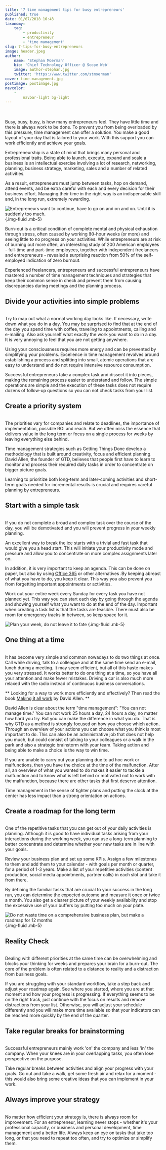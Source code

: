 ```yaml
---
title: '7 time management tips for busy entrepreneurs'
published: true
date: 01/07/2018 16:43
taxonomy:
    tag:
        - productivity
        - entrepreneur
        - 'time management'
slug: 7-tips-for-busy-entrepreneurs
image: header.jpeg
author:
    name: 'Stephan Moerman'
    bio: 'Chief Technology Officer @ Scope Web'
    image: author-stephan.jpg
    twitter: 'https://www.twitter.com/stmoerman'
cover: time-management.jpg
postimage: postimage.jpg
navcolor:
    -
        navbar-light bg-light
---
```


<br>
<br>
Busy, busy, busy, is how many entrepreneurs feel. They have little time and there is always work to be done. To prevent you from being overloaded by this pressure, time management can offer a solution. You make a good layout of your day that is tailored to your work. With this support you can work efficiently and achieve your goals.

Entrepreneurship is a state of mind that brings many personal and professional traits. Being able to launch, execute, expand and scale a business is an intellectual exercise involving a lot of research, networking, planning, business strategy, marketing, sales and a number of related activities.

As a result, entrepreneurs must jump between tasks, hop on demand, attend events, and be extra careful with each and every decision for their business effort. Managing their time in the right way is an indispensable skill and, in the long run, extremely rewarding.

![Entrepreneurs want to continue, have to go on and on and on. Until it is suddenly too much.](burnout.png) {.img-fluid .mb-5}

Burn-out is a critical condition of complete mental and physical exhaustion through stress, often caused by working 80-hour weeks (or more) and seeing little to no progress on your activities. While entrepreneurs are at risk of burning out more often, an interesting study of 200 American employees - full-time and part-time employees, together with independent freelancers and entrepreneurs - revealed a surprising reaction from 50% of the self-employed indication of zero burnout.

Experienced freelancers, entrepreneurs and successful entrepreneurs have mastered a number of time management techniques and strategies that keep their common sense in check and prevent them from causing discrepancies during meetings and the planning process.

## Divide your activities into simple problems
<br>
Try to map out what a normal working day looks like. If necessary, write down what you do in a day. You may be surprised to find that at the end of the day you spend time with coffee, traveling to appointments, calling and e-mailing. Also ask yourself what exactly the work you want to do in a day. It is very annoying to feel that you are not getting anywhere.

Using your consciousness requires more energy and can be prevented by simplifying your problems. Excellence in time management revolves around establishing a process and splitting into small, atomic operations that are easy to understand and do not require intensive resource consumption.

Successful entrepreneurs take a complex task and dissect it into pieces, making the remaining process easier to understand and follow. The simple operations are simple and the execution of these tasks does not require dozens of follow-up questions so you can not check tasks from your list.

## Create a priority system
<br>
The priorities vary for companies and relate to deadlines, the importance of implementation, possible ROI and reach. But we often miss the essence that delivers value in the long term or focus on a single process for weeks by leaving everything else behind.

Time management strategies such as Getting Things Done develop a methodology that is built around creativity, focus and efficient planning. David Allen, the founder of GTD, believes that people first have to learn to monitor and process their required daily tasks in order to concentrate on bigger picture goals.

Learning to prioritize both long-term and later-coming activities and short-term goals needed for incremental results is crucial and requires careful planning by entrepreneurs.

## Start with a simple task
<br>
If you do not complete a broad and complex task over the course of the day, you will be demotivated and you will prevent progress in your weekly planning.

An excellent way to break the ice starts with a trivial and fast task that would give you a head start. This will initiate your productivity mode and pressure and allow you to concentrate on more complex assignments later on.

In addition, it is very important to keep an agenda. This can be done on paper, but also by using [Office 365](https://products.office.com/en-us/compare-all-microsoft-office-products?tab=1) or other alternatives .By keeping abreast of what you have to do, you keep it clear. This way you also prevent you from forgetting important appointments or activities.

Work out your entire week every Sunday for every task you have not planned yet. This way you can start each day by going through the agenda and showing yourself what you want to do at the end of the day. Important when creating a task list is that the tasks are feasible. There must also be room for emergency tracks in between, so keep space for it.

![Plan your week, do not leave it to fate](agenda.png) {.img-fluid .mb-5}

## One thing at a time
<br>
It has become very simple and common nowadays to do two things at once. Call while driving, talk to a colleague and at the same time send an e-mail, lunch during a meeting. It may seem efficient, but all of this haste makes you very stressed. It works better to do one thing at a time, so you have all your attention and make fewer mistakes. Driving a car is also much more relaxed with the radio instead of continuous business conversations.

** Looking for a way to work more efficiently and effectively? Then read the book [Making it all work](https://www.amazon.com/Making-All-Work-Winning-Business/dp/0143116622) by David Allen. **

David Allen is clear about the term "time management": "You can not manage time." You can not work 25 hours a day, 24 hours a day, no matter how hard you try. But you can make the difference in what you do. That is why GTD as a method is strongly focused on how you choose which action. Through an overview of your actions you can choose what you think is most important to do. This can also be an administrative job that does not help you much, but could consist of talking to your colleagues or a walk in the park and also a strategic brainstorm with your team. Taking action and being able to make a choice is the way to win time.

If you are unable to carry out your planning due to ad hoc work or malfunctions, then you have the choice at the time of the malfunction. After all, an overview of what you wanted to do makes it easier to tackle a malfunction and to know what is left behind or motivated not to work with the malfunction, because there are other tasks that first deserve attention.

Time management in the sense of tighter plans and putting the clock at the center has less impact than a strong orientation on actions.

## Create a roadmap for the long term
<br>
One of the repetitive tasks that you can get out of your daily activities is planning. Although it is good to have individual tasks arising from your interactions during the working week, you can use a long-term planning to better concentrate and determine whether your new tasks are in line with your goals.

Review your business plan and set up some KPIs. Assign a few milestones to them and add them to your calendar - with goals per month or quarter, for a period of 1-3 years. Make a list of your repetitive activities (content production, social media appointments, partner calls) in each slot and take it from there.

By defining the familiar tasks that are crucial to your success in the long run, you can determine the expected outcome and measure it once or twice a month. You also get a clearer picture of your weekly availability and stop the excessive use of your buffers by putting too much on your plate.

![Do not waste time on a comprehensive business plan, but make a roadmap for 12 months](roadmap.png) {.img-fluid .mb-5}

## Reality Check
<br>
Dealing with different priorities at the same time can be overwhelming and blocks your thinking for weeks and prepares your brain for a burn-out. The core of the problem is often related to a distance to reality and a distraction from business goals.

If you are struggling with your standard workflow, take a step back and adjust your roadmap again. See where you started, where you are at that moment and how your progress is progressing. If everything seems to be on the right track, just continue with the focus on results and remove distractions from your list. Otherwise, you will adjust your schedule differently and you will make more time available so that your indicators can be reached more quickly by the end of the quarter.

## Take regular breaks for brainstorming
<br>
Successful entrepreneurs mainly work 'on' the company and less 'in' the company. When your knees are in your overlapping tasks, you often lose perspective on the purpose.

Take regular breaks between activities and align your progress with your goals. Go out and take a walk, get some fresh air and relax for a moment - this would also bring some creative ideas that you can implement in your work.

## Always improve your strategy
<br>
No matter how efficient your strategy is, there is always room for improvement. For an entrepreneur, learning never stops - whether it's your professional capacity, or business and personal development, time management and a better life. Always keep an eye on tasks that take too long, or that you need to repeat too often, and try to optimize or simplify them.